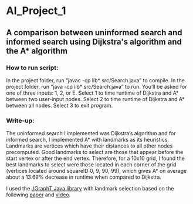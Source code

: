 # AI_Project_1
## A comparison between uninformed search and informed search using Dijkstra's algorithm and the A* algorithm

### How to run script:
In the project folder, run “javac -cp lib\* src/Search.java” to compile.
In the project folder, run “java -cp lib\* src/Search.java” to run.
You’ll be asked for one of three inputs: 1, 2, or E.
	Select 1 to time runtime of Dijkstra and A* between two user-input nodes.
	Select 2 to time runtime of Dijkstra and A* between all nodes.
	Select 3 to exit program.

### Write-up:
The uninformed search I implemented was Dijkstra’s algorithm and for informed search, I implemented A* with landmarks as its heuristics. Landmarks are vertices which have their distances to all other nodes precomputed. Good landmarks to select are those that appear before the start vertex or after the end vertex. Therefore, for a 10x10 grid, I found the best landmarks to select were those located in each corner of the grid (vertices located around squareID 0, 9, 90, 99), which gives A* on average about a 13.69% decrease in runtime when compared to Dijkstra.

I used the [JGraphT Java library](https://jgrapht.org/) with landmark selection based on the following [paper](https://www.microsoft.com/en-us/research/wp-content/uploads/2004/07/tr-2004-24.pdf) and [video](https://www.coursera.org/lecture/algorithms-on-graphs/landmarks-optional-h3uOb).
